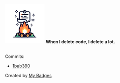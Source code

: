 <img src="https://github.com/my-badges/my-badges/blob/master/badges/mass-delete-commit/mass-delete-commit.png?raw=true" alt="When I delete code, I delete a lot." title="When I delete code, I delete a lot." width="128">
<strong>When I delete code, I delete a lot.</strong>
<br><br>

Commits:

- <a href="https://github.com/RRZE-Webteam/FAU-Studium/commit/1bab390abc977bcc17db0a1ea764dc0b635e6640">1bab390</a>


Created by <a href="https://github.com/my-badges/my-badges">My Badges</a>